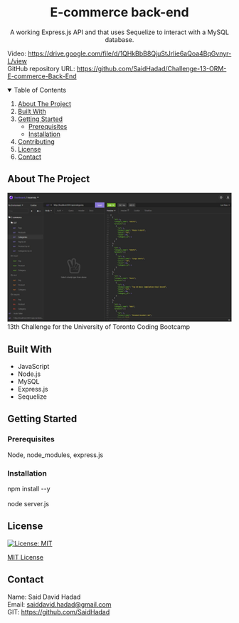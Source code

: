 <!-- PROJECT TITE -->
  <h1 align="center">E-commerce back-end</h1>
  
  <!-- DESCRIPTION -->
  <p align="center">
  A working Express.js API and that uses Sequelize to interact with a MySQL database.

  <!-- DEPLOYED LINK -->
  Video: https://drive.google.com/file/d/1QHkBbB8QjuStJrIie6aQoa4BqGvnyr-L/view
  <br>
  GitHub repository URL: https://github.com/SaidHadad/Challenge-13-ORM-E-commerce-Back-End

  <!-- TABLE OF CONTENTS -->
  <details open="open">
  <summary>Table of Contents</summary>
  <ol>
  <li><a href="#about-the-project">About The Project</a></li>
  <li><a href="#built-with">Built With</a></li>
  <li>
    <a href="#getting-started">Getting Started</a>
    <ul>
    <li><a href="#prerequisites">Prerequisites</a></li>
    <li><a href="#installation">Installation</a></li>
    </ul>
    </li>
  <li><a href="#contributing">Contributing</a></li>
  <li><a href="#license">License</a></li>
  <li><a href="#contact">Contact</a></li>
  </ol>
  </details>
  
  
  <!-- ABOUT THE PROJECT -->
  ## About The Project

  ![Employee Tracker](./assets/Capture.JPG) <br>
  13th Challenge for the University of Toronto Coding Bootcamp
  
  ## Built With

  * JavaScript
  * Node.js
  * MySQL
  * Express.js
  * Sequelize
  
  <!-- GETTING STARTED -->
  
  ## Getting Started

  ### Prerequisites

  Node, node_modules, express.js

  ### Installation

  npm install --y <br>
  <br>
  node server.js

  <!-- CONTRIBUTING -->
    
  <!-- LICENSE -->
  
  ## License

 [![License: MIT](https://img.shields.io/badge/License-MIT-yellow.svg)](https://opensource.org/licenses/MIT)

[MIT License](https://choosealicense.com/licenses/mit/)  
  
  <!-- CONTACT -->
  
  ## Contact
  Name: Said David Hadad <br>
  Email: saiddavid.hadad@gmail.com <br>
  GIT: https://github.com/SaidHadad <br>